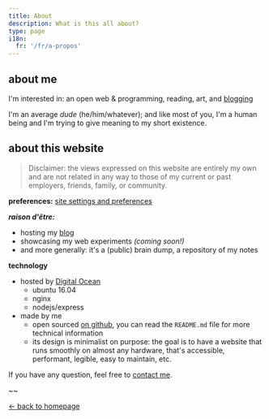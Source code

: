 ```yaml
---
title: About
description: What is this all about?
type: page
i18n:
  fr: '/fr/a-propos'
---
```


## about me

I'm interested in: an open web & programming, reading, art, and [blogging](/blog)

I'm an average _dude_ (he/him/whatever); and like most of you, I'm a human being and I'm trying to give meaning to my short existence.

## about this website

> Disclaimer: the views expressed on this website are entirely my own and are not related in any way to those of my current or past employers, friends, family, or community.

**preferences:** <a href="/help" data-component="emit" data-event="SHOW_BOX_HELP">site settings and preferences</a>

**_raison d'être:_**

- hosting my [blog](/blog)
- showcasing my web experiments *(coming soon!)*
- and more generally: it's a (public) brain dump, a repository of my notes

**technology**

- hosted by [Digital Ocean](https://www.digitalocean.com)
  - ubuntu 16.04
  - nginx
  - nodejs/express
- made by me
  - open sourced [on github](https://github.com/hexanal/fredmercy-blog), you can read the `README.md` file for more technical information
  - its design is minimalist on purpose: the goal is to have a website that runs smoothly on almost any hardware, that's accessible, performant, legible, easy to maintain, etc.

If you have any question, feel free to [contact me](mailto:hello@fredmercy.ca).

~~

<a href="/" class="button button--light">← back to homepage</a>
